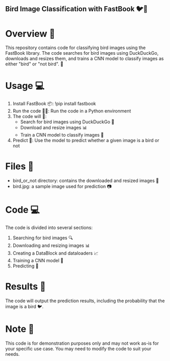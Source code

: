 

## Bird Image Classification with FastBook 🐦📸

 # Overview 🤔

This repository contains code for classifying bird images using the FastBook library. The code searches for bird images using DuckDuckGo, downloads and resizes them, and trains a CNN model to classify images as either "bird" or "not bird". 🌟

 # Usage 💻

1. Install FastBook 📦: !pip install fastbook
2. Run the code 🏃‍♂: Run the code in a Python environment
3. The code will 🤖:
    - Search for bird images using DuckDuckGo 🦆
    - Download and resize images 📊
    - Train a CNN model to classify images 🤖
4. Predict 🔮: Use the model to predict whether a given image is a bird or not

# Files 📁

- bird_or_not directory: contains the downloaded and resized images 📂
- bird.jpg: a sample image used for prediction 📷

# Code 💻

The code is divided into several sections:

1. Searching for bird images 🔍
2. Downloading and resizing images 📊
3. Creating a DataBlock and dataloaders 📈
4. Training a CNN model 🤖
5. Predicting 🔮

# Results 🎉

The code will output the prediction results, including the probability that the image is a bird 🐦.

# Note 📝

This code is for demonstration purposes only and may not work as-is for your specific use case. You may need to modify the code to suit your needs.
